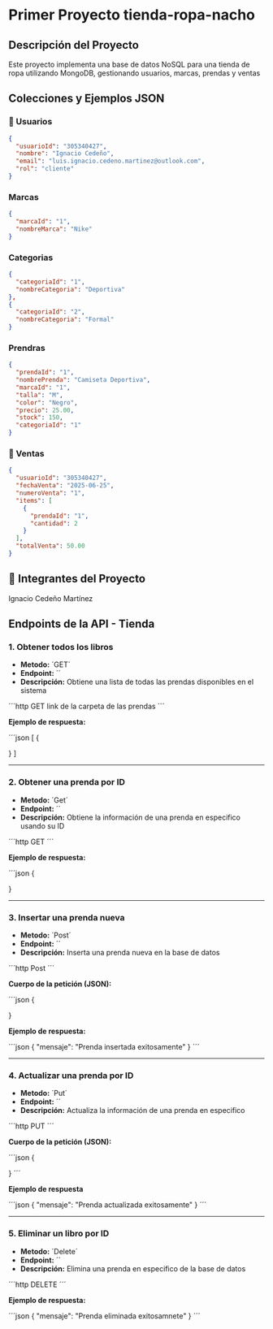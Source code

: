 # Primer Proyecto  tienda-ropa-nacho

## Descripción del Proyecto
Este proyecto implementa una base de datos NoSQL para una tienda de ropa
utilizando MongoDB, gestionando usuarios, marcas, prendas y ventas

## Colecciones y Ejemplos JSON

### 👥 Usuarios
```json
{
  "usuarioId": "305340427",
  "nombre": "Ignacio Cedeño",
  "email": "luis.ignacio.cedeno.martinez@outlook.com",
  "rol": "cliente"
}
```
### Marcas
```json
{
  "marcaId": "1",
  "nombreMarca": "Nike"
}
```
### Categorias
```json
{
  "categoriaId": "1",
  "nombreCategoria": "Deportiva"
},
{
  "categoriaId": "2",
  "nombreCategoria": "Formal"
}
```
### Prendras
```json
{
  "prendaId": "1",
  "nombrePrenda": "Camiseta Deportiva",
  "marcaId": "1", 
  "talla": "M",
  "color": "Negro",
  "precio": 25.00,
  "stock": 150,
  "categoriaId": "1"
}
```
### 🧾 Ventas
```json
{
  "usuarioId": "305340427",
  "fechaVenta": "2025-06-25",
  "numeroVenta": "1",
  "items": [
    {
      "prendaId": "1", 
      "cantidad": 2
    }
  ],
  "totalVenta": 50.00
}
```
## 👤 Integrantes del Proyecto
Ignacio Cedeño Martínez

##   Endpoints de la API - Tienda

### 1. Obtener todos los libros

* **Metodo:** ´GET´
* **Endpoint:** ´´
* **Descripción:** Obtiene una lista de todas las prendas disponibles en el sistema

´´´http
GET link de la carpeta de las prendas
´´´


**Ejemplo de respuesta:**

´´´json
[
  {
    
  }
]


---

### 2. Obtener una prenda por ID

* **Metodo:** ´Get´
* **Endpoint:** ´´
* **Descripción:** Obtiene la información de una prenda en especifico usando su ID

´´´http
GET
´´´

**Ejemplo de respuesta:**

´´´json
{

}

---

### 3. Insertar una prenda nueva

* **Metodo:** ´Post´
* **Endpoint:** ´´
* **Descripción:** Inserta una prenda nueva en la base de datos

´´´http
Post
´´´

**Cuerpo de la petición (JSON):**

´´´json
{

}

**Ejemplo de respuesta:**

´´´json
{
"mensaje": "Prenda insertada exitosamente"
}
´´´

---


### 4. Actualizar una prenda por ID

* **Metodo:** ´Put´
* **Endpoint:** ´´
* **Descripción:** Actualiza la información de una prenda en especifico

´´´http
PUT
´´´

**Cuerpo de la petición (JSON):**

´´´json
{

}
´´´

**Ejemplo de respuesta**

´´´json
{
  "mensaje": "Prenda actualizada exitosamente"
}
´´´


---


### 5. Eliminar un libro por ID

* **Metodo:** ´Delete´
* **Endpoint:** ´´
* **Descripción:** Elimina una prenda en especifico de la base de datos

´´´http
DELETE
´´´

**Ejemplo de respuesta:**

´´´json
{
  "mensaje": "Prenda eliminada exitosamnete"
}
´´´
